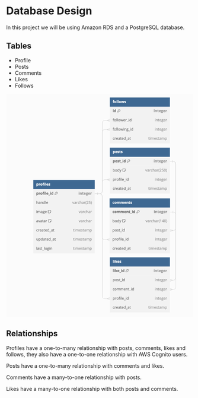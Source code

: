 # Database Design

In this project we will be using Amazon RDS and a PostgreSQL database.

## Tables
- Profile
- Posts
- Comments
- Likes
- Follows

![Database tables](/assets/documentation/database-tables.png "Database Tables")

## Relationships

Profiles have a one-to-many relationship with posts, comments, likes and follows, they also have a one-to-one relationship with AWS Cognito users.

Posts have a one-to-many relationship with comments and likes.

Comments have a many-to-one relationship with posts.

Likes have a many-to-one relationship with both posts and comments.